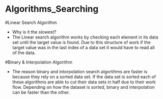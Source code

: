 # Algorithms_Searching
#Linear Search Algorithm
- Why is it the slowest?
- The Linear search algorithm works by checking each element in its data set until the target value is found. Due to this structure of work if the target value was in the last index of a data set it would have to read all of the data.

#Binary & Interpolation Algorithm
- The reason binary and intorpolation search algortihms are faster is because they rely on a sorted data set. If the data set is sorted each of these algorithms are able to cut their data sets in half due to their work flow. Depending on how the dataset is sorted, binary and interpolation can be faster than the other. 

